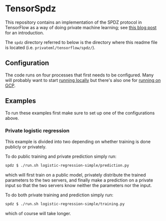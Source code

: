 
# TensorSpdz

This repository contains an implementation of the SPDZ protocol in TensorFlow as a way of doing private machine learning; see [this blog post](http://mortendahl.github.io/2018/03/01/secure-computation-as-dataflow-programs/) for an introduction.

The `spdz` directory referred to below is the directory where this readme file is located (i.e. `privateml/tensorflow/spdz/`).

## Configuration

The code runs on four processes that first needs to be configured. Many will probably want to start [running locally](./configs/localhost/) but there's also one for [running on GCP](./configs/gcp).

## Examples

To run these examples first make sure to set up one of the configurations above.

### Private logistic regression

This example is divided into two depending on whether training is done publicly or privately.

To do public training and private prediction simply run:

```sh
spdz $ ./run.sh logistic-regression-simple/prediction.py
```

which will first train on a public model, privately distribute the trained parameters to the two servers, and finally make a prediction on a private input so that the two servers know neither the parameters nor the input.

To do both private training and prediction simply run:

```sh
spdz $ ./run.sh logistic-regression-simple/training.py
```

which of course will take longer.
